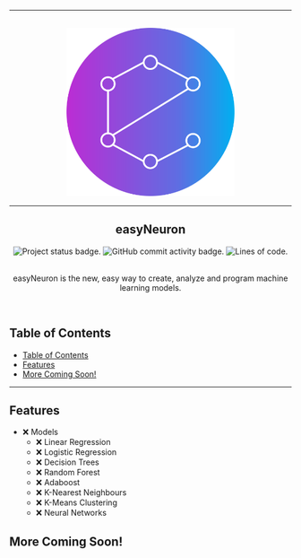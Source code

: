 <section align="center">
<hr>
<br>
<img alt="Logo" src="admin/social/logo%20circle.png" width="300">

<br>
<hr>
<h1>easyNeuron</h1>
<div>
	<img alt="Project status badge." src="https://img.shields.io/static/v1?label=status&message=planning&color=orange&style=for-the-badge">
	<img alt="GitHub commit activity badge." src="https://img.shields.io/github/commit-activity/y/neuron-ai/easyNeuron?style=for-the-badge">
	<img alt="Lines of code." src="https://img.shields.io/tokei/lines/github/neuron-ai/easyNeuron?style=for-the-badge">
</div>
<br>

easyNeuron is the new, easy way to create, analyze and program machine learning models.

</section>

<br>

## Table of Contents
- [Table of Contents](#table-of-contents)
- [Features](#features)
- [More Coming Soon!](#more-coming-soon)

---

## Features

- ❌ Models
	- ❌ Linear Regression
	- ❌ Logistic Regression
	- ❌ Decision Trees
	- ❌ Random Forest
	- ❌ Adaboost
	- ❌ K-Nearest Neighbours
	- ❌ K-Means Clustering
	- ❌ Neural Networks

## More Coming Soon! <!-- Don't Delete this header, empty or not, since it is used with a Python Script (scripts/update_todo.py) -->
